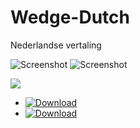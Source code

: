 # Wedge-Dutch
Nederlandse vertaling

![Screenshot](https://imgur.com/VW0NzUZ.png"Screenshot")
![Screenshot](https://imgur.com/MUUcjGZ.png"Screenshot")

![](https://img.shields.io/badge/Contributie-Welkom-brightgreen.svg)

- [![Download](https://img.shields.io/badge/download-Wedge-brightgreen.svg)](https://github.com/Wedge/wedge)
- [![Download](https://img.shields.io/badge/LMUBE-Forum-brightgreen.svg)](https://www.linuxmintusers.be/forum/MintWedge/)

